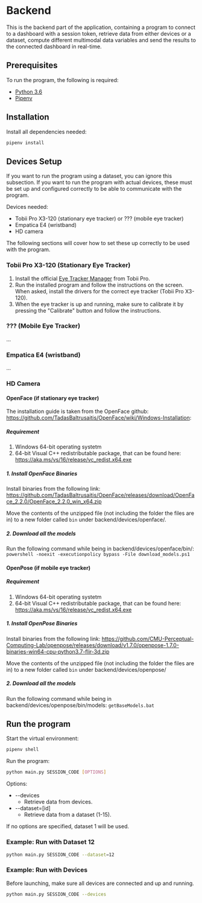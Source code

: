 # Backend

This is the backend part of the application, containing a program to connect to a dashboard with a session token, retrieve data from either devices or a dataset, compute different multimodal data variables and send the results to the connected dashboard in real-time.

## Prerequisites

To run the program, the following is required:

- [Python 3.6](https://www.python.org/downloads/)
- [Pipenv](https://github.com/pypa/pipenv)

## Installation

Install all dependencies needed:

```bash
pipenv install
```

## Devices Setup

If you want to run the program using a dataset, you can ignore this subsection. If you want to run the program with actual devices, these must be set up and configured correctly to be able to communicate with the program.

Devices needed:

- Tobii Pro X3-120 (stationary eye tracker) or ??? (mobile eye tracker)
- Empatica E4 (wristband)
- HD camera

The following sections will cover how to set these up correctly to be used with the program.

### Tobii Pro X3-120 (Stationary Eye Tracker)

1. Install the official [Eye Tracker Manager](https://www.tobiipro.com/product-listing/eye-tracker-manager/) from Tobii Pro.
2. Run the installed program and follow the instructions on the screen. When asked, install the drivers for the correct eye tracker (Tobii Pro X3-120).
3. When the eye tracker is up and running, make sure to calibrate it by pressing the "Calibrate" button and follow the instructions.

### ??? (Mobile Eye Tracker)

...

### Empatica E4 (wristband)

...

### HD Camera

#### OpenFace (if stationary eye tracker)

The installation guide is taken from the OpenFace github: https://github.com/TadasBaltrusaitis/OpenFace/wiki/Windows-Installation:

##### Requirement

1. Windows 64-bit operating systetm
2. 64-bit Visual C++ redistributable package, that can be found here: https://aka.ms/vs/16/release/vc_redist.x64.exe

##### 1. Install OpenFace Binaries

Install binaries from the following link: https://github.com/TadasBaltrusaitis/OpenFace/releases/download/OpenFace_2.2.0/OpenFace_2.2.0_win_x64.zip

Move the contents of the unzipped file (not including the folder the files are in) to a new folder called `bin` under backend/devices/openface/.

##### 2. Download all the models

Run the following command while being in backend/devices/openface/bin/:
`powershell -noexit -executionpolicy bypass -File download_models.ps1`

#### OpenPose (if mobile eye tracker)

##### Requirement

1. Windows 64-bit operating systetm
2. 64-bit Visual C++ redistributable package, that can be found here: https://aka.ms/vs/16/release/vc_redist.x64.exe

##### 1. Install OpenPose Binaries

Install binaries from the following link: https://github.com/CMU-Perceptual-Computing-Lab/openpose/releases/download/v1.7.0/openpose-1.7.0-binaries-win64-cpu-python3.7-flir-3d.zip

Move the contents of the unzipped file (not including the folder the files are in) to a new folder called `bin` under backend/devices/openpose/

##### 2. Download all the models

Run the following command while being in backend/devices/openpose/bin/models:
`getBaseModels.bat`

## Run the program

Start the virtual environment:

```bash
pipenv shell
```

Run the program:

```bash
python main.py SESSION_CODE [OPTIONS]
```

Options:

- --devices
  - Retrieve data from devices.
- --dataset=[id]
  - Retrieve data from a dataset (1-15).

If no options are specified, dataset 1 will be used.

### Example: Run with Dataset 12

```bash
python main.py SESSION_CODE --dataset=12
```

### Example: Run with Devices

Before launching, make sure all devices are connected and up and running.

```bash
python main.py SESSION_CODE --devices
```
